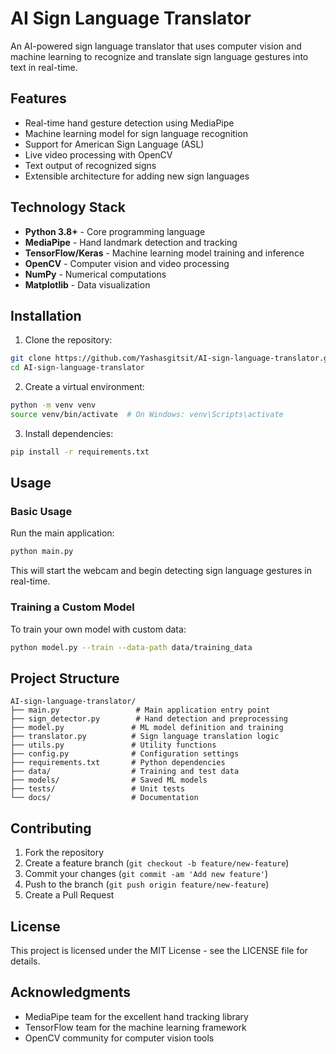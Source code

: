 # AI Sign Language Translator

An AI-powered sign language translator that uses computer vision and machine learning to recognize and translate sign language gestures into text in real-time.

## Features

- Real-time hand gesture detection using MediaPipe
- Machine learning model for sign language recognition
- Support for American Sign Language (ASL)
- Live video processing with OpenCV
- Text output of recognized signs
- Extensible architecture for adding new sign languages

## Technology Stack

- **Python 3.8+** - Core programming language
- **MediaPipe** - Hand landmark detection and tracking
- **TensorFlow/Keras** - Machine learning model training and inference
- **OpenCV** - Computer vision and video processing
- **NumPy** - Numerical computations
- **Matplotlib** - Data visualization

## Installation

1. Clone the repository:
```bash
git clone https://github.com/Yashasgitsit/AI-sign-language-translator.git
cd AI-sign-language-translator
```

2. Create a virtual environment:
```bash
python -m venv venv
source venv/bin/activate  # On Windows: venv\Scripts\activate
```

3. Install dependencies:
```bash
pip install -r requirements.txt
```

## Usage

### Basic Usage

Run the main application:
```bash
python main.py
```

This will start the webcam and begin detecting sign language gestures in real-time.

### Training a Custom Model

To train your own model with custom data:
```bash
python model.py --train --data-path data/training_data
```

## Project Structure

```
AI-sign-language-translator/
├── main.py                 # Main application entry point
├── sign_detector.py        # Hand detection and preprocessing
├── model.py               # ML model definition and training
├── translator.py          # Sign language translation logic
├── utils.py               # Utility functions
├── config.py              # Configuration settings
├── requirements.txt       # Python dependencies
├── data/                  # Training and test data
├── models/                # Saved ML models
├── tests/                 # Unit tests
└── docs/                  # Documentation
```

## Contributing

1. Fork the repository
2. Create a feature branch (`git checkout -b feature/new-feature`)
3. Commit your changes (`git commit -am 'Add new feature'`)
4. Push to the branch (`git push origin feature/new-feature`)
5. Create a Pull Request

## License

This project is licensed under the MIT License - see the LICENSE file for details.

## Acknowledgments

- MediaPipe team for the excellent hand tracking library
- TensorFlow team for the machine learning framework
- OpenCV community for computer vision tools


